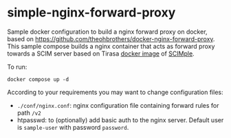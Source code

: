 # simple-nginx-forward-proxy
Sample docker configuration to build a nginx forward proxy on docker, based on https://github.com/theohbrothers/docker-nginx-forward-proxy.
This sample compose builds a nginx container that acts as forward proxy towards a SCIM server based on Tirasa [docker image](https://hub.docker.com/r/tirasa/scimple-server) of [SCIMple](https://github.com/apache/directory-scimple).

To run:

`docker compose up -d`

According to your requirements you may want to change configuration files:

* `./conf/nginx.conf`: nginx configuration file containing forward rules for path `/v2`
* htpasswd: to (optionally) add basic auth to the nginx server. Default user is `sample-user` with password `password`.

